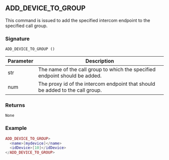 ## ADD\_DEVICE\_TO\_GROUP

This command is issued to add the specified intercom endpoint to the specified call group. 

### Signature

`ADD_DEVICE_TO_GROUP ()`


| Parameter | Description |
| --- | --- |
| str | The name of the call group to which the specified endpoint should be added. |
| num | The proxy id of the intercom endpoint that should be added to the call group. |


### Returns

`None`


### Example

```lua
ADD_DEVICE_TO_GROUP>
  <name>[mydevice]</name>
  <idDevice>[10]</idDevice>
</ADD_DEVICE_TO_GROUP>
```


